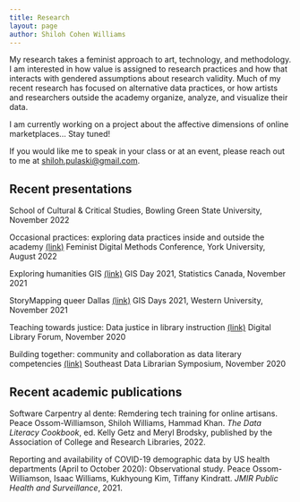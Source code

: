 ```yaml
---
title: Research
layout: page
author: Shiloh Cohen Williams
---
```


My research takes a feminist approach to art, technology, and methodology. I am interested in how value is assigned to research practices and how that interacts with gendered assumptions about research validity. Much of my recent research has focused on alternative data practices, or how artists and researchers outside the academy organize, analyze, and visualize their data.

I am currently working on a project about the affective dimensions of online marketplaces... Stay tuned!

If you would like me to speak in your class or at an event, please reach out to me at [shiloh.pulaski@gmail.com](mailto:shiloh.pulaski@gmail.com).

## Recent presentations

School of Cultural & Critical Studies, Bowling Green State University, November 2022

Occasional practices: exploring data practices inside and outside the academy [(link)](https://youtu.be/KSVL86qxt7Q)
Feminist Digital Methods Conference, York University, August 2022

Exploring humanities GIS [(link)](https://youtu.be/lYFlWRpDD0E)
GIS Day 2021, Statistics Canada, November 2021

StoryMapping queer Dallas [(link)](https://youtu.be/yHD6GtY0QLk)
GIS Days 2021, Western University, November 2021

Teaching towards justice: Data justice in library instruction [(link)](https://youtu.be/xWnEgAfSIYw)
Digital Library Forum, November 2020

Building together: community and collaboration as data literary competencies [(link)](https://youtu.be/yE46vu_EuHc)
Southeast Data Librarian Symposium, November 2020

## Recent academic publications

Software Carpentry al dente: Remdering tech training for online artisans. Peace Ossom-Williamson, Shiloh Williams, Hammad Khan. *The Data Literacy Cookbook*, ed. Kelly Getz and Meryl Brodsky, published by the Association of College and Research Libraries, 2022.

Reporting and availability of COVID-19 demographic data by US health departments (April to October 2020): Observational study. Peace Ossom-Williamson, Isaac Williams, Kukhyoung Kim, Tiffany Kindratt. *JMIR Public Health and Surveillance*, 2021.